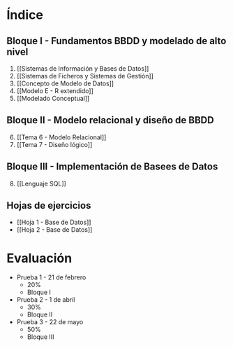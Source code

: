 # Índice
## Bloque I - Fundamentos BBDD y modelado de alto nivel
1. [[Sistemas de Información y Bases de Datos]]
2. [[Sistemas de Ficheros y Sistemas de Gestión]]
3. [[Concepto de Modelo de Datos]]
4. [[Modelo E - R extendido]]
5. [[Modelado Conceptual]]
## Bloque II - Modelo relacional y diseño de BBDD
6. [[Tema 6 - Modelo Relacional]]
7. [[Tema 7 - Diseño lógico]]
## Bloque III - Implementación de Basees de Datos
8. [[Lenguaje SQL]]
## Hojas de ejercicios
- [[Hoja 1 - Base de Datos]]
- [[Hoja 2 - Base de Datos]]
# Evaluación
- Prueba 1 - 21 de febrero
	- 20%
	- Bloque I 
- Prueba 2 - 1 de abril
	- 30%
	- Bloque II 
- Prueba 3 - 22 de mayo
	- 50% 
	- Bloque III

